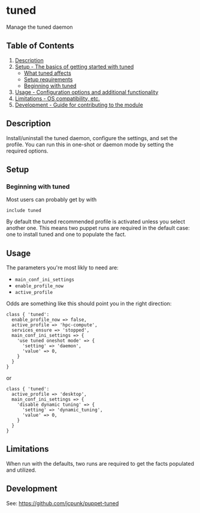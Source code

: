 # tuned

Manage the tuned daemon

## Table of Contents

1. [Description](#description)
1. [Setup - The basics of getting started with tuned](#setup)
    * [What tuned affects](#what-tuned-affects)
    * [Setup requirements](#setup-requirements)
    * [Beginning with tuned](#beginning-with-tuned)
1. [Usage - Configuration options and additional functionality](#usage)
1. [Limitations - OS compatibility, etc.](#limitations)
1. [Development - Guide for contributing to the module](#development)

## Description

Install/uninstall the tuned daemon, configure the settings, and set the profile.
You can run this in one-shot or daemon mode by setting the required options.

## Setup

### Beginning with tuned

Most users can probably get by with

```puppet
include tuned
```

By default the tuned recommended profile is activated unless you select another one.
This means two puppet runs are required in the default case: one to install tuned and one to populate the fact.

## Usage

The parameters you're most likly to need are:

* `main_conf_ini_settings`
* `enable_profile_now`
* `active_profile`

Odds are something like this should point you in the right direction:

```puppet
class { 'tuned':
  enable_profile_now => false,
  active_profile => 'hpc-compute',
  services_ensure => 'stopped',
  main_conf_ini_settings => {
    'use tuned oneshot mode' => {
      'setting' => 'daemon',
      'value' => 0,
    }
  }
}
```

or

```puppet
class { 'tuned':
  active_profile => 'desktop',
  main_conf_ini_settings => {
    'disable dynamic tuning' => {
      'setting' => 'dynamic_tuning',
      'value' => 0,
    }
  }
}
```

## Limitations

When run with the defaults, two runs are required to get the facts populated and utilized.

## Development

See: https://github.com/jcpunk/puppet-tuned
